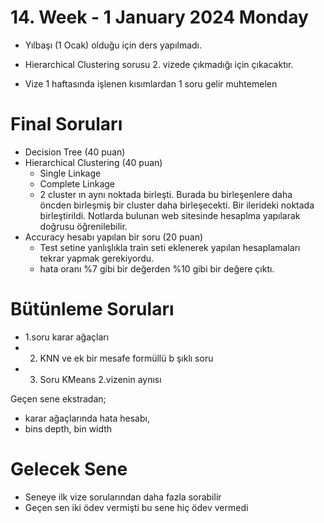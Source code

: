 # 14. Week - 1 January 2024 Monday

* Yılbaşı (1 Ocak) olduğu için ders yapılmadı.

* Hierarchical Clustering sorusu 2. vizede çıkmadığı için çıkacaktır.
* Vize 1 haftasında işlenen kısımlardan 1 soru gelir muhtemelen

# Final Soruları
* Decision Tree (40 puan)
* Hierarchical Clustering (40 puan)
  * Single Linkage
  * Complete Linkage
  * 2 cluster ın aynı noktada birleşti. Burada bu birleşenlere daha öncden birleşmiş bir cluster daha birleşecekti. Bir ilerideki noktada birleştirildi. Notlarda bulunan web sitesinde hesaplma yapılarak doğrusu öğrenilebilir.
* Accuracy hesabı yapılan bir soru (20 puan)
  * Test setine yanlışlıkla train seti eklenerek yapılan hesaplamaları tekrar yapmak gerekiyordu.
  * hata oranı %7 gibi bir değerden %10 gibi bir değere çıktı.

# Bütünleme Soruları
* 1.soru karar ağaçları
* 2. KNN ve ek bir mesafe formüllü b şıklı soru
* 3. Soru KMeans 2.vizenin aynısı

Geçen sene ekstradan;
- karar ağaçlarında hata hesabı,
- bins depth, bin width

# Gelecek Sene
* Seneye ilk vize sorularından daha fazla sorabilir
* Geçen sen iki ödev vermişti bu sene hiç ödev vermedi